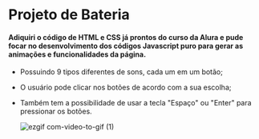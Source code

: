 # Projeto de Bateria

#### Adiquiri o código de HTML e CSS já prontos do curso da Alura e pude focar no desenvolvimento dos códigos Javascript puro para gerar as animações e funcionalidades da página.

- Possuindo 9 tipos diferentes de sons, cada um em um botão;
- O usuário pode clicar nos botões de acordo com a sua escolha;
- Também tem a possibilidade de usar a tecla "Espaço" ou "Enter" para pressionar os botões.


  ![ezgif com-video-to-gif (1)](https://github.com/Igorodriguesb/TocarBateria_js/assets/86806146/d1b5710d-3090-4c00-ab66-233f83ea1940)
